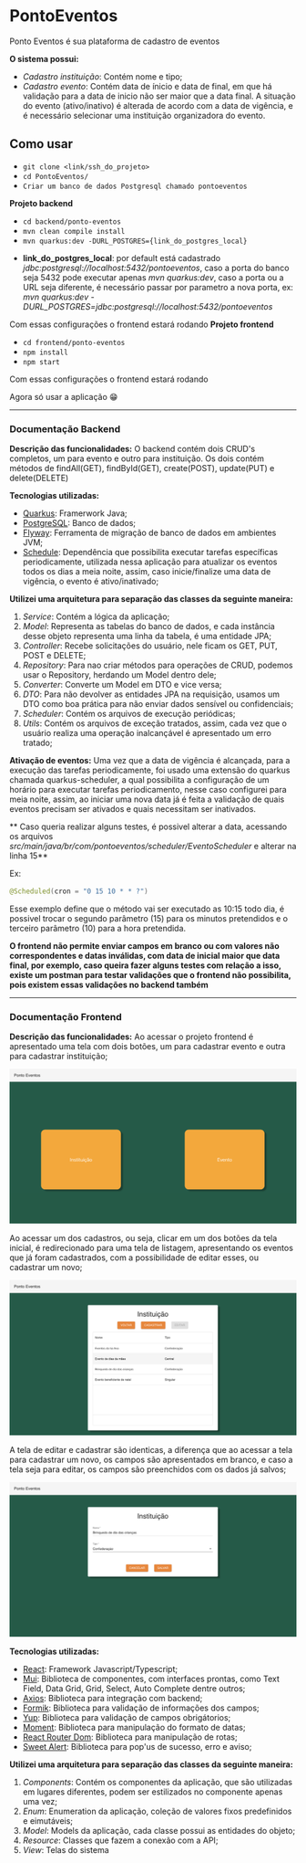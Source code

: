 # PontoEventos
Ponto Eventos é sua plataforma de cadastro de eventos

**O sistema possui:**
- *Cadastro instituição*: Contém nome e tipo;
- *Cadastro evento*: Contém data de ínicio e data de final, em que há validação para a data de inicio não ser maior que a data final. A situação do evento (ativo/inativo) é alterada de acordo com a data de vigência, e é necessário selecionar uma instituição organizadora do evento.

 
## Como usar 
- ``` git clone <link/ssh_do_projeto> ```
- ``` cd PontoEventos/ ```
- ``` Criar um banco de dados Postgresql chamado pontoeventos ```

**Projeto backend**
- ``` cd backend/ponto-eventos ```
- ``` mvn clean compile install ```
- ``` mvn quarkus:dev -DURL_POSTGRES={link_do_postgres_local} ```

* **link_do_postgres_local**: por default está cadastrado *jdbc:postgresql://localhost:5432/pontoeventos*, caso a porta do banco seja 5432 pode executar apenas *mvn quarkus:dev*, caso a porta ou a URL seja diferente, é necessário passar por parametro a nova porta, ex: *mvn quarkus:dev -DURL_POSTGRES=jdbc:postgresql://localhost:5432/pontoeventos*

Com essas configurações o frontend estará rodando
**Projeto frontend**
- ``` cd frontend/ponto-eventos ```
- ``` npm install ```
- ``` npm start ```
  
Com essas configurações o frontend estará rodando

Agora só usar a aplicação 😁

---

### Documentação Backend

**Descrição das funcionalidades:**
O backend contém dois CRUD's completos, um para evento e outro para instituição. Os dois contém métodos de findAll(GET), findById(GET), create(POST), update(PUT) e delete(DELETE)

**Tecnologias utilizadas:**
* [Quarkus](https://quarkus.io/): Framerwork Java;
* [PostgreSQL](https://www.postgresql.org/): Banco de dados;
* [Flyway](https://pt.quarkus.io/guides/flyway): Ferramenta de migração de banco de dados em ambientes JVM;
* [Schedule](https://quarkus.io/guides/scheduler): Dependência que possibilita executar tarefas específicas periodicamente, utilizada nessa aplicação para atualizar os eventos todos os dias a meia noite, assim, caso inicie/finalize uma data de vigência, o evento é ativo/inativado;

**Utilizei uma arquitetura para separação das classes da seguinte maneira:**
1. *Service*: Contém a lógica da aplicação;
2. *Model*: Representa as tabelas do banco de dados,  e cada instância desse objeto representa uma linha da tabela, é uma entidade JPA;
3. *Controller*: Recebe solicitações do usuário, nele ficam os GET, PUT, POST e DELETE;
4. *Repository*: Para nao criar métodos para operações de CRUD, podemos usar o Repository, herdando um Model dentro dele;
5. *Converter*: Converte um Model em DTO e vice versa;
6. *DTO*: Para não devolver as entidades JPA na requisição, usamos um DTO como boa prática para não enviar dados sensível ou confidenciais;
7. *Scheduler*: Contém os arquivos de execução periódicas;
8. *Utils*: Contém os arquivos de exceção tratados, assim, cada vez que o usuário realiza uma operação inalcançável é apresentado um erro tratado;

**Ativação de eventos:**
Uma vez que a data de vigência é alcançada, para a execução das tarefas periodicamente, foi usado uma extensão do quarkus chamada quarkus-scheduler, a qual possibilita a configuração de um horário para executar tarefas periodicamento, nesse caso configurei para meia noite, assim, ao iniciar uma nova data já é feita a validação de quais eventos precisam ser ativados e quais necessitam ser inativados.

** Caso queria realizar alguns testes, é possivel alterar a data, acessando os arquivos *src/main/java/br/com/pontoeventos/scheduler/EventoScheduler* e alterar na linha 15**

Ex: 

```java
@Scheduled(cron = "0 15 10 * * ?")
```
Esse exemplo define que o método vai ser executado as 10:15 todo dia, é possivel trocar o segundo parâmetro (15) para os minutos pretendidos e o terceiro parâmetro (10) para a hora pretendida.

**O frontend não permite enviar campos em branco ou com valores não correspondentes e datas inválidas, com data de inicial maior que data final, por exemplo, caso queira fazer alguns testes com relação a isso, existe um postman para testar validações que o frontend não possibilita, pois existem essas validações no backend também**

---

### Documentação Frontend

**Descrição das funcionalidades:**
Ao acessar o projeto frontend é apresentado uma tela com dois botões, um para cadastrar evento e outra para cadastrar instituição;

![Tela Inicial](images/tela_inicial.png)

Ao acessar um dos cadastros, ou seja, clicar em um dos botões da tela inicial, é redirecionado para uma tela de listagem, apresentando os eventos que já foram cadastrados, com a possibilidade de editar esses, ou cadastrar um novo;

![Tela de Listagem](images/listagem.png)

A tela de editar e cadastrar são identicas, a diferença que ao acessar a tela para cadastrar um novo, os campos são apresentados em branco, e caso a tela seja para editar, os campos são preenchidos com os dados já salvos;

![Tela de Cadastrar Novo/Editar](images/cadastro.png)

**Tecnologias utilizadas:**
* [React](https://react.dev/): Framework Javascript/Typescript;
* [Mui](https://mui.com/): Biblioteca de componentes, com interfaces prontas, como Text Field, Data Grid, Grid, Select, Auto Complete dentre outros;
* [Axios](https://axios-http.com/ptbr/docs/intro): Biblioteca para integração com backend;
* [Formik](https://formik.org/): Biblioteca para validação de informações dos campos;
* [Yup](https://www.npmjs.com/package/yup): Biblioteca para validação de campos obrigátorios;
* [Moment](https://momentjs.com/): Biblioteca para manipulação do formato de datas;
* [React Router Dom](https://reactrouter.com/en/main): Biblioteca para manipulação de rotas;
* [Sweet Alert](https://sweetalert2.github.io/): Biblioteca para pop'us de sucesso, erro e aviso;

**Utilizei uma arquitetura para separação das classes da seguinte maneira:**
1. *Components*: Contém os componentes da aplicação, que são utilizadas em lugares diferentes, podem ser estilizados no componente apenas uma vez;
2. *Enum*: Enumeration da aplicação, coleção de valores fixos predefinidos e eimutáveis;
3. *Model*: Models da aplicação, cada classe possui as entidades do objeto;
4. *Resource*: Classes que fazem a conexão com a API;
5. *View*: Telas do sistema












